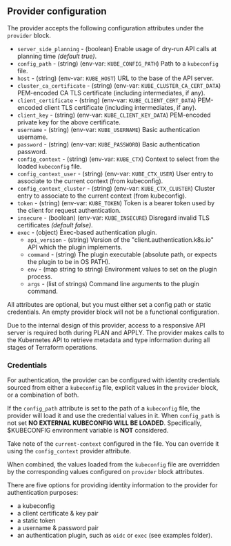 ## Provider configuration

The provider accepts the following configuration attributes under the `provider` block.

* `server_side_planning` - (boolean) Enable usage of dry-run API calls at planning time _(default true)_.
* `config_path` - (string) (env-var: `KUBE_CONFIG_PATH`) Path to a `kubeconfig` file.
* `host` - (string) (env-var: `KUBE_HOST`) URL to the base of the API server.
* `cluster_ca_certificate` - (string) (env-var: `KUBE_CLUSTER_CA_CERT_DATA`) PEM-encoded CA TLS certificate (including intermediates, if any).
* `client_certificate` - (string) (env-var: `KUBE_CLIENT_CERT_DATA`) PEM-encoded client TLS certificate (including intermediates, if any).
* `client_key` - (string) (env-var: `KUBE_CLIENT_KEY_DATA`) PEM-encoded private key for the above certificate.
* `username` - (string) (env-var: `KUBE_USERNAME`) Basic authentication username.
* `password` - (string) (env-var: `KUBE_PASSWORD`) Basic authentication password.
* `config_context` - (string) (env-var: `KUBE_CTX`) Context to select from the loaded `kubeconfig` file.
* `config_context_user` - (string) (env-var: `KUBE_CTX_USER`) User entry to associate to the current context (from kubeconfig).
* `config_context_cluster` - (string) (env-var: `KUBE_CTX_CLUSTER`) Cluster entry to associate to the current context (from kubeconfig).
* `token` - (string) (env-var: `KUBE_TOKEN`) Token is a bearer token used by the client for request authentication.
* `insecure` - (boolean) (env-var: `KUBE_INSECURE`) Disregard invalid TLS certificates _(default false)_.
* `exec` - (object) Exec-based authentication plugin.
  * `api_version` - (string) Version of the "client.authentication.k8s.io" API which the plugin implements.
  * `command` - (string) The plugin executable (absolute path, or expects the plugin to be in OS PATH).
  * `env` - (map string to string) Environment values to set on the plugin process.
  * `args` - (list of strings) Command line arguments to the plugin command.

All attributes are optional, but you must either set a config path or static credentials. An empty provider block will not be a functional configuration.

Due to the internal design of this provider, access to a responsive API server is required both during PLAN and APPLY. The provider makes calls to the Kubernetes API to retrieve metadata and type information during all stages of Terraform operations.

### Credentials

For authentication, the provider can be configured with identity credentials sourced from either a `kubeconfig` file, explicit values in the `provider` block, or a combination of both.

If the `config_path` attribute is set to the path of a `kubeconfig` file, the provider will load it and use the credential values in it. When `config_path` is not set **NO EXTERNAL KUBECONFIG WILL BE LOADED**. Specifically, $KUBECONFIG environment variable is **NOT** considered.

Take note of the `current-context` configured in the file. You can override it using the `config_context` provider attribute.

When combined, the values loaded from the `kubeconfig` file are overridden by the corresponding values configured on `provider` block attributes.

There are five options for providing identity information to the provider for authentication purposes:

* a kubeconfig
* a client certificate & key pair
* a static token
* a username & password pair
* an authentication plugin, such as `oidc` or `exec` (see examples folder).
